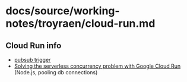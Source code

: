 # docs/source/working-notes/troyraen/cloud-run.md

## Cloud Run info

- [pubsub trigger](https://cloud.google.com/run/docs/triggering/pubsub-push#command-line_1)
- [Solving the serverless concurrency problem with Google Cloud Run](https://www.nearform.com/blog/solving-the-serverless-concurrency-problem-with-google-cloud-run/) (Node.js, pooling db connections)
